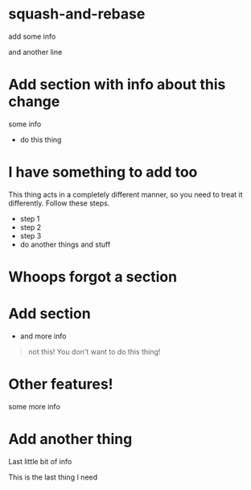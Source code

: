 # squash-and-rebase

add some info

and another line
# Add section with info about this change

some info

* do this thing

# I have something to add too

This thing acts in a completely different manner, so you need to treat it differently. Follow these steps.
* step 1
* step 2
* step 3
* do another things and stuff


# Whoops forgot a section


# Add section

* and more info
> not this! You don't want to do this thing!

# Other features!

some more info

# Add another thing

Last little bit of info


This is the last thing I need
